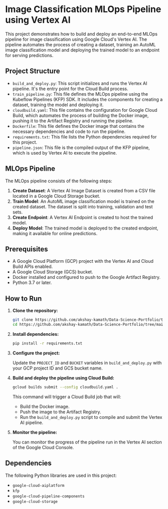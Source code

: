 # Image Classification MLOps Pipeline using Vertex AI

This project demonstrates how to build and deploy an end-to-end MLOps pipeline for image classification using Google Cloud's Vertex AI. The pipeline automates the process of creating a dataset, training an AutoML image classification model and deploying the trained model to an endpoint for serving predictions.

## Project Structure

- `build_and_deploy.py`: This script initializes and runs the Vertex AI pipeline. It's the entry point for the Cloud Build process.
- `train_pipeline.py`: This file defines the MLOps pipeline using the Kubeflow Pipelines (KFP) SDK. It includes the components for creating a dataset, training the model and deploying it.
- `cloudbuild.yaml`: This file contains the configuration for Google Cloud Build, which automates the process of building the Docker image, pushing it to the Artifact Registry and running the pipeline.
- `Dockerfile`: This file defines the Docker image that contains the necessary dependencies and code to run the pipeline.
- `requirements.txt`: This file lists the Python dependencies required for this project.
- `pipeline.json`: This file is the compiled output of the KFP pipeline, which is used by Vertex AI to execute the pipeline.

## MLOps Pipeline

The MLOps pipeline consists of the following steps:

1.  **Create Dataset**: A Vertex AI Image Dataset is created from a CSV file located in a Google Cloud Storage bucket.
2.  **Train Model**: An AutoML image classification model is trained on the created dataset. The dataset is split into training, validation and test sets.
3.  **Create Endpoint**: A Vertex AI Endpoint is created to host the trained model.
4.  **Deploy Model**: The trained model is deployed to the created endpoint, making it available for online predictions.

## Prerequisites

- A Google Cloud Platform (GCP) project with the Vertex AI and Cloud Build APIs enabled.
- A Google Cloud Storage (GCS) bucket.
- Docker installed and configured to push to the Google Artifact Registry.
- Python 3.7 or later.

## How to Run

1.  **Clone the repository:**

    ```bash
    git clone https://github.com/akshay-kamath/Data-Science-Portfolio/tree/main/MLOps/Image_Classification_Pipeline_Using_Vertex%20AI
    cd https://github.com/akshay-kamath/Data-Science-Portfolio/tree/main/MLOps/Image_Classification_Pipeline_Using_Vertex%20AI
    ```

2.  **Install dependencies:**

    ```bash
    pip install -r requirements.txt
    ```

3.  **Configure the project:**

    Update the `PROJECT_ID` and `BUCKET` variables in `build_and_deploy.py` with your GCP project ID and GCS bucket name.

4.  **Build and deploy the pipeline using Cloud Build:**

    ```bash
    gcloud builds submit --config cloudbuild.yaml .
    ```

    This command will trigger a Cloud Build job that will:
    - Build the Docker image.
    - Push the image to the Artifact Registry.
    - Run the `build_and_deploy.py` script to compile and submit the Vertex AI pipeline.

5.  **Monitor the pipeline:**

    You can monitor the progress of the pipeline run in the Vertex AI section of the Google Cloud Console.

## Dependencies

The following Python libraries are used in this project:

- `google-cloud-aiplatform`
- `kfp`
- `google-cloud-pipeline-components`
- `google-cloud-storage`

